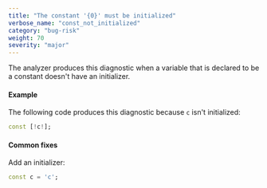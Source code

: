 ```yaml
---
title: "The constant '{0}' must be initialized"
verbose_name: "const_not_initialized"
category: "bug-risk"
weight: 70
severity: "major"
---
```

The analyzer produces this diagnostic when a variable that is declared to
be a constant doesn't have an initializer.

#### Example

The following code produces this diagnostic because `c` isn't initialized:

```dart
const [!c!];
```

#### Common fixes

Add an initializer:

```dart
const c = 'c';
```
